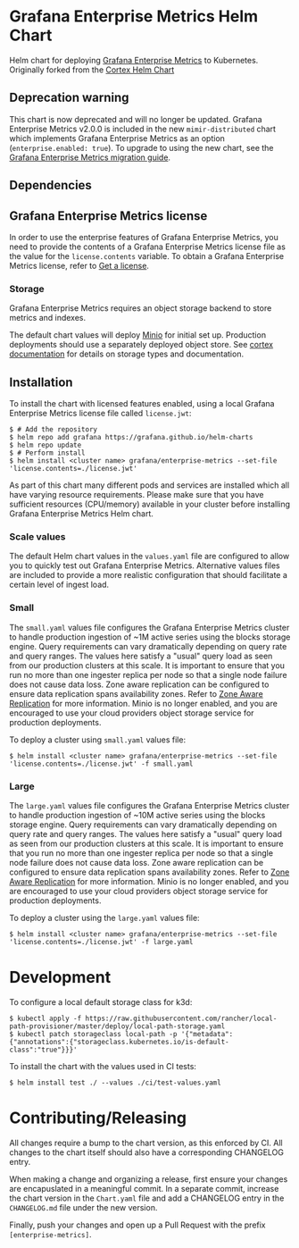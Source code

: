 # Grafana Enterprise Metrics Helm Chart

Helm chart for deploying [Grafana Enterprise Metrics](https://grafana.com/enterprise/metrics) to Kubernetes. Originally forked from the [Cortex Helm Chart](https://github.com/cortexproject/cortex-helm-chart)

## Deprecation warning

This chart is now deprecated and will no longer be updated. Grafana Enterprise Metrics v2.0.0 is included in the new `mimir-distributed` chart which implements Grafana Enterprise Metrics as an option (`enterprise.enabled: true`). To upgrade to using the new chart, see the [Grafana Enterprise Metrics migration guide](https://grafana.com/docs/enterprise-metrics/latest/migrating-from-gem-1.7/).

## Dependencies

## Grafana Enterprise Metrics license

In order to use the enterprise features of Grafana Enterprise Metrics, you need to provide the contents of a Grafana Enterprise Metrics license file as the value for the `license.contents` variable.
To obtain a Grafana Enterprise Metrics license, refer to [Get a license](https://grafana.com/docs/metrics-enterprise/latest/getting-started/#get-a-license).

### Storage

Grafana Enterprise Metrics requires an object storage backend to store metrics and indexes.

The default chart values will deploy [Minio](https://min.io) for initial set up. Production deployments should use a separately deployed object store.
See [cortex documentation](https://cortexmetrics.io/docs/) for details on storage types and documentation.

## Installation

To install the chart with licensed features enabled, using a local Grafana Enterprise Metrics license file called `license.jwt`:

```console
$ # Add the repository
$ helm repo add grafana https://grafana.github.io/helm-charts
$ helm repo update
$ # Perform install
$ helm install <cluster name> grafana/enterprise-metrics --set-file 'license.contents=./license.jwt'
```

As part of this chart many different pods and services are installed which all
have varying resource requirements. Please make sure that you have sufficient
resources (CPU/memory) available in your cluster before installing Grafana Enterprise Metrics Helm
chart.

### Scale values

The default Helm chart values in the `values.yaml` file are configured to allow you to quickly test out Grafana Enterprise Metrics.
Alternative values files are included to provide a more realistic configuration that should facilitate a certain level of ingest load.

### Small

The `small.yaml` values file configures the Grafana Enterprise Metrics cluster to
handle production ingestion of ~1M active series using the blocks storage engine.
Query requirements can vary dramatically depending on query rate and query
ranges. The values here satisfy a "usual" query load as seen from our
production clusters at this scale.
It is important to ensure that you run no more than one ingester replica
per node so that a single node failure does not cause data loss. Zone aware
replication can be configured to ensure data replication spans availability
zones. Refer to [Zone Aware Replication](https://cortexmetrics.io/docs/guides/zone-aware-replication/)
for more information.
Minio is no longer enabled, and you are encouraged to use your cloud providers
object storage service for production deployments.

To deploy a cluster using `small.yaml` values file:

```console
$ helm install <cluster name> grafana/enterprise-metrics --set-file 'license.contents=./license.jwt' -f small.yaml
```

### Large

The `large.yaml` values file configures the Grafana Enterprise Metrics cluster to
handle production ingestion of ~10M active series using the blocks
storage engine.
Query requirements can vary dramatically depending on query rate and query
ranges. The values here satisfy a "usual" query load as seen from our
production clusters at this scale.
It is important to ensure that you run no more than one ingester replica
per node so that a single node failure does not cause data loss. Zone aware
replication can be configured to ensure data replication spans availability
zones. Refer to [Zone Aware Replication](https://cortexmetrics.io/docs/guides/zone-aware-replication/)
for more information.
Minio is no longer enabled, and you are encouraged to use your cloud providers
object storage service for production deployments.

To deploy a cluster using the `large.yaml` values file:

```console
$ helm install <cluster name> grafana/enterprise-metrics --set-file 'license.contents=./license.jwt' -f large.yaml
```

# Development

To configure a local default storage class for k3d:

```console
$ kubectl apply -f https://raw.githubusercontent.com/rancher/local-path-provisioner/master/deploy/local-path-storage.yaml
$ kubectl patch storageclass local-path -p '{"metadata": {"annotations":{"storageclass.kubernetes.io/is-default-class":"true"}}}'
```

To install the chart with the values used in CI tests:

```console
$ helm install test ./ --values ./ci/test-values.yaml
```

# Contributing/Releasing

All changes require a bump to the chart version, as this enforced by CI. All changes to the chart itself should also have a corresponding CHANGELOG entry.

When making a change and organizing a release, first ensure your changes are encapuslated in a meaningful commit.
In a separate commit, increase the chart version in the `Chart.yaml` file and add a CHANGELOG entry in the `CHANGELOG.md` file under the new version.

Finally, push your changes and open up a Pull Request with the prefix `[enterprise-metrics]`.
